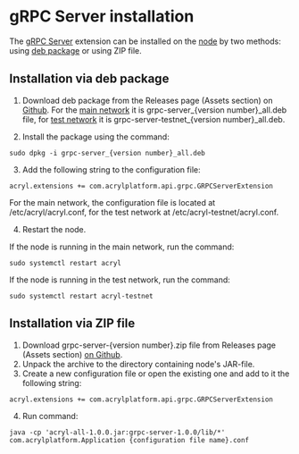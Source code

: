# gRPC Server installation

The [gRPC Server](/acryl-node/extensions/grpc-server.md) extension can be installed on the [node](/blockchain/node.md) by two methods: using [deb package](https://en.wikipedia.org/wiki/Deb_%28file_format%29) or using ZIP file.

## Installation via deb package

1. Download deb package from the Releases page (Assets section) on [Github](https://github.com/acrylplatform/Acryl/releases). For the [main network](/blockchain/blockchain-network/main-network.md) it is grpc-server\_{version number}\_all.deb file, for [test network](/blockchain/blockchain-network/test-network.md) it is grpc-server-testnet\_{version number}\_all.deb.

2. Install the package using the command:

``` console
sudo dpkg -i grpc-server_{version number}_all.deb
```

3. Add the following string to the configuration file:

``` console
acryl.extensions += com.acrylplatform.api.grpc.GRPCServerExtension
```

For the main network, the configuration file is located at /etc/acryl/acryl.conf, for the test network at /etc/acryl-testnet/acryl.conf.

4. Restart the node.

If the node is running in the main network, run the command:

``` console
sudo systemctl restart acryl
```

If the node is running in the test network, run the command:

``` console
sudo systemctl restart acryl-testnet
```

## Installation via ZIP file

1. Download grpc-server-{version number}.zip file from Releases page (Assets section) [on Github](https://github.com/acrylplatform/Acryl/releases).
2. Unpack the archive to the directory containing node's JAR-file.
3. Create a new configuration file or open the existing one and add to it the following string:

``` console
acryl.extensions += com.acrylplatform.api.grpc.GRPCServerExtension
```

4. Run command:

``` console
java -cp 'acryl-all-1.0.0.jar:grpc-server-1.0.0/lib/*' com.acrylplatform.Application {configuration file name}.conf
```

